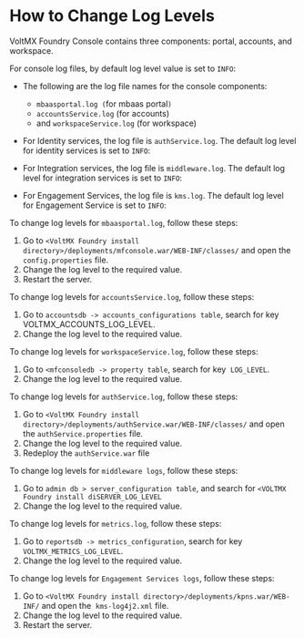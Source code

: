 # <a name="How"></a>How to Change Log Levels

VoltMX Foundry Console contains three components: portal, accounts, and workspace.

For console log files, by default log level value is set to `INFO`:

*   The following are the log file names for the console components:
    *   `mbaasportal.log (`for mbaas portal`)`
    *   `accountsService.log` (for accounts)
    *   and `workspaceService.log` (for workspace)

*   For Identity services, the log file is `authService.log`. The default log level for identity services is set to `INFO`:

*   For Integration services, the log file is `middleware.log`. The default log level for integration services is set to `INFO`:

*   For Engagement Services, the log file is `kms.log`. The default log level for Engagement Service is set to `INFO`:
<!-- *   For Sync services, the log files are `datasource-payload.log`, `device-payload.log`, `syncconsole.log`, and `syncservice.log`. The default log level for Sync services is set to `ERROR`. -->

To change log levels for `mbaasportal.log`, follow these steps:

1.  Go to `<VoltMX Foundry install directory>/deployments/mfconsole.war/WEB-INF/classes/` and open the `config.properties` file.
2.  Change the log level to the required value.
3.  Restart the server.

To change log levels for `accountsService.log`, follow these steps:

1.  Go to `accountsdb -> accounts_configurations table`, search for key VOLTMX_ACCOUNTS_LOG_LEVEL.
2.  Change the log level to the required value.

To change log levels for ``workspaceService.log``, follow these steps:

1.  Go to ``<mfconsoledb -> property table``, search for key  ``LOG_LEVEL``.
2.  Change the log level to the required value.

To change log levels for ``authService.log``, follow these steps:

1.  Go to `<VoltMX Foundry install directory>/deployments/authService.war/WEB-INF/classes/` and open the `authService.properties` file.
2.  Change the log level to the required value.
3.  Redeploy the `authService.war` file

To change log levels for ```middleware logs```, follow these steps:

1.  Go to `admin db > server_configuration table`, and search for `<VOLTMX Foundry install diSERVER_LOG_LEVEL`
2.  Change the log level to the required value.

To change log levels for ```metrics.log```, follow these steps:

1.  Go to `reportsdb -> metrics_configuration`, search for key `VOLTMX_METRICS_LOG_LEVEL`.
2.  Change the log level to the required value.

To change log levels for ```Engagement Services logs```, follow these steps:

1.  Go to `<VoltMX Foundry install directory>/deployments/kpns.war/WEB-INF/` and open the  ``kms-log4j2.xml`` file.
2.  Change the log level to the required value.
3.  Restart the server.

<!-- To change log levels for ```Sync logs```, follow these steps:

1.  Go to `syncconsoledb -> configuration_master`, search for key `log.level`.

2.  Change the log level to the required value. -->